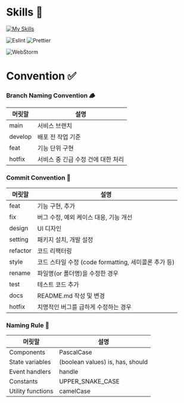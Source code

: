 # Skills 🔨

[![My Skills](https://skillicons.dev/icons?i=ts,react,vite,styledcomponents,figma)](https://skillicons.dev)

![Eslint](https://img.shields.io/badge/eslint-3A33D1?style=for-the-badge&logo=eslint&logoColor=white)
![Prettier](https://img.shields.io/badge/prettier-1A2C34?style=for-the-badge&logo=prettier&logoColor=F7BA3E)

![WebStorm](https://img.shields.io/badge/WebStorm-000000?style=for-the-badge&logo=WebStorm&logoColor=white)

# Convention ✅

### Branch Naming Convention 🪵

| 머릿말  | 설명                               |
| ------- | ---------------------------------- |
| main    | 서비스 브랜치                      |
| develop | 배포 전 작업 기준                  |
| feat    | 기능 단위 구현                     |
| hotfix  | 서비스 중 긴급 수정 건에 대한 처리 |

### Commit Convention 🚥

| 머릿말   | 설명                                                 |
| -------- | ---------------------------------------------------- |
| feat     | 기능 구현, 추가                                      |
| fix      | 버그 수정, 예외 케이스 대응, 기능 개선               |
| design   | UI 디자인                                            |
| setting  | 패키지 설치, 개발 설정                               |
| refactor | 코드 리팩터링                                        |
| style    | 코드 스타일 수정 (code formatting, 세미콜론 추가 등) |
| rename   | 파일명(or 폴더명)을 수정한 경우                      |
| test     | 테스트 코드 추가                                     |
| docs     | README.md 작성 및 변경                               |
| hotfix   | 치명적인 버그를 급하게 수정하는 경우                 |

### Naming Rule 📄

| 머릿말            | 설명                             |
| ----------------- | -------------------------------- |
| Components        | PascalCase                       |
| State variables   | (boolean values) is, has, should |
| Event handlers    | handle                           |
| Constants         | UPPER_SNAKE_CASE                 |
| Utility functions | camelCase                        |
